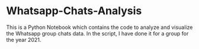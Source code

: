 # Whatsapp-Chats-Analysis
This is a Python Notebook which contains the code to analyze and visualize the Whatsapp group chats data.
In the script, I have done it for a group for the year 2021.
